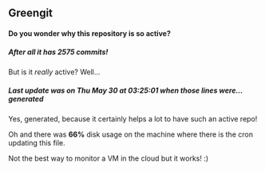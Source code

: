 ## Greengit

#### Do you wonder why this repository is so active?

##### After all it has 2575 commits!

But is it *really* active? Well...

##### Last update was on Thu May 30 at 03:25:01 when those lines were... generated

Yes, generated, because it certainly helps a lot to have such an active repo!

Oh and there was **66%** disk usage on the machine
where there is the cron updating this file.

Not the best way to monitor a VM in the cloud but it works! :)
